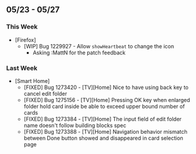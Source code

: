 ## 05/23 - 05/27 ##

### This Week ###

* [Firefox]
  - [WIP] Bug 1229927 - Allow `showHeartbeat` to change the icon
    - Asking :MattN for the patch feedback

### Last Week ###
* [Smart Home]
  - [FIXED] Bug 1273420 - [TV][Home] Nice to have using back key to cancel edit folder
  - [FIXED] Bug 1275156 - [TV][Home] Pressing OK key when enlarged folder hold card inside be able to exceed upper bound number of cards
  - [FIXED] Bug 1273384 - [TV][Home] The input field of edit folder name doesn't follow building blocks spec
  - [FIXED] Bug 1273388 - [TV][Home] Navigation behavior mismatch between Done button showed and disappeared in card selection page

